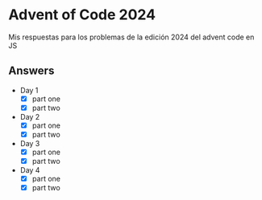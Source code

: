 # Advent of Code 2024

Mis respuestas para los problemas de la edición 2024 del advent code en JS

## Answers

- Day 1
  - [x] part one
  - [x] part two
- Day 2
  - [x] part one
  - [x] part two
- Day 3
  - [x] part one
  - [x] part two
- Day 4
  - [x] part one
  - [x] part two
